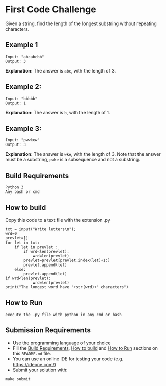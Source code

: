 First Code Challenge
====================

Given a string, find the length of the longest substring without repeating characters.

Example 1
---------
```
Input: "abcabcbb"
Output: 3
```

**Explanation:** The answer is `abc`, with the length of 3.


Example 2:
----------
```
Input: "bbbbb"
Output: 1
```

**Explanation:** The answer is `b`, with the length of 1.


Example 3:
----------
```
Input: "pwwkew"
Output: 3
```
**Explanation:** The answer is `wke`, with the length of 3.
Note that the answer must be a substring, `pwke` is a subsequence and not a substring.


Build Requirements
------------------
```
Python 3
Any bash or cmd
```


How to build
------------
Copy this code to a text file with the extension .py
```
txt = input("Write letters\n");
wrd=0
prevlet=[]
for let in txt:
	if let in prevlet :
		if wrd<len(prevlet):
			wrd=len(prevlet)
		prevlet=prevlet[prevlet.index(let)+1:]
		prevlet.append(let)
	else:
		prevlet.append(let)
if wrd<len(prevlet):
			wrd=len(prevlet)
print("The longest word have "+str(wrd)+" characters")
```

How to Run
----------
```
execute the .py file with python in any cmd or bash
```


Submission Requirements
-----------------------
- Use the programming language of your choice
- Fill the [Build Requirements](#build-requirements), [How to build](#how-to-Build) and [How to Run](#how-to-run) sections on this `README.md` file.
- You can use an online IDE for testing your code (e.g. https://ideone.com/)
- Submit your solution with:
```
make submit
```
